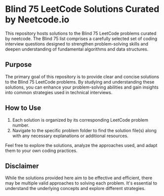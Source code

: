 # Blind 75 LeetCode Solutions Curated by Neetcode.io

This repository hosts solutions to the Blind 75 LeetCode problems curated by neetcode. The Blind 75 list comprises a carefully selected set of coding interview questions designed to strengthen problem-solving skills and deepen understanding of fundamental algorithms and data structures.

## Purpose

The primary goal of this repository is to provide clear and concise solutions to the Blind 75 LeetCode problems. By studying and understanding these solutions, you can enhance your problem-solving abilities and gain insights into common strategies used in technical interviews.

## How to Use

1. Each solution is organized by its corresponding LeetCode problem number.
2. Navigate to the specific problem folder to find the solution file(s) along with any necessary explanations or additional resources.

Feel free to explore the solutions, analyze the approaches used, and adapt them to your own coding practices.

## Disclaimer

While the solutions provided here aim to be effective and efficient, there may be multiple valid approaches to solving each problem. It's essential to understand the underlying concepts and explore different strategies.

